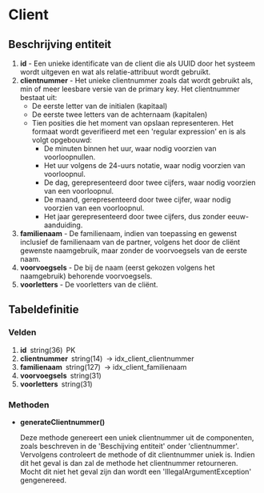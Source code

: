 # Client

## Beschrijving entiteit
1. **id** - Een unieke identificate van de client die als UUID door het systeem wordt uitgeven en wat als relatie-attribuut wordt gebruikt.
2. **clientnummer** - Het unieke clientnummer zoals dat wordt gebruikt als, min of meer leesbare versie van de primary key. Het clientnummer bestaat uit:
     * De eerste letter van de initialen (kapitaal)
     * De eerste twee letters van de achternaam (kapitalen)
     * Tien posities die het moment van opslaan representeren. Het formaat wordt geverifieerd met een 'regular expression' en is als volgt opgebouwd:
       * De minuten binnen het uur, waar nodig voorzien van voorloopnullen.
       * Het uur volgens de 24-uurs notatie, waar nodig voorzien van voorloopnul.
       * De dag, gerepresenteerd door twee cijfers, waar nodig voorzien van een voorloopnul.
       * De maand, gerepresenteerd door twee cijfer, waar nodig voorzien van een voorloopnul.
       * Het jaar gerepresenteerd door twee cijfers, dus zonder eeuw-aanduiding.
3. **familienaam** - De familienaam, indien van toepassing en gewenst inclusief de familienaam van de partner, volgens het door de cliënt gewenste naamgebruik, maar zonder de voorvoegsels van de eerste naam.
4. **voorvoegsels** - De bij de naam (eerst gekozen volgens het naamgebruik) behorende voorvoegsels.
5. **voorletters** - De voorletters van de cliënt.

## Tabeldefinitie
### Velden
1. **id**&ensp;string(36)&ensp;PK
2. **clientnummer**&ensp;string(14)&ensp;-> idx_client_clientnummer
3. **familienaam**&ensp;string(127)&ensp;-> idx_client_familienaam
4. **voorvoegsels**&ensp;string(31)
5. **voorletters**&ensp;string(31)
### Methoden
* **generateClientnummer()**

    Deze methode genereert een uniek clientnummer uit de componenten, zoals beschreven in de 'Beschijving entiteit' onder 'clientnummer'. Vervolgens controleert de methode of dit clientnummer uniek is. Indien dit het geval is dan zal de methode het clientnummer retourneren. Mocht dit niet het geval zijn dan wordt een 'IllegalArgumentException' gengenereed.
